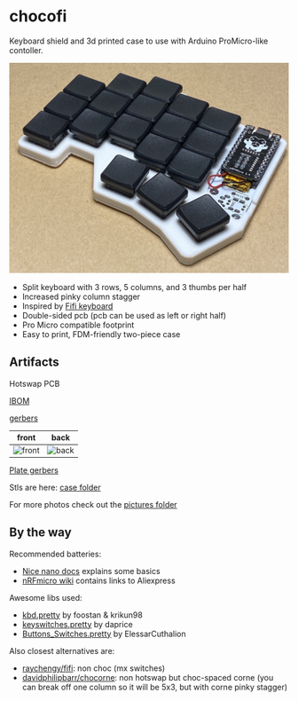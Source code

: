 # chocofi

Keyboard shield and 3d printed case to use with Arduino ProMicro-like contoller.

![Photo of a chocofi keyboard](/pictures/IMG_7067.jpeg)

- Split keyboard with 3 rows, 5 columns, and 3 thumbs per half
- Increased pinky column stagger
- Inspired by [Fifi keyboard](https://github.com/raychengy/fifi_split_keeb)
- Double-sided pcb (pcb can be used as left or right half)
- Pro Micro compatible footprint
- Easy to print, FDM-friendly two-piece case

## Artifacts

Hotswap PCB

[IBOM](https://htmlpreview.github.io/?https://github.com/krikun98/chocofi/blob/main/pcb/hotswap/bom/ibom.html)

[gerbers](../../releases/latest/download/pcb_hotswap_gerbers.zip)

front|back
--|--
![front](../../releases/latest/download/pcb_hotswap.png)|![back](../../releases/latest/download/pcb_hotswap_back.png)

[Plate gerbers](../../releases/latest/download/gerber_case_files.zip)

Stls are here: [case folder](/case)

For more photos check out the [pictures folder](/pictures)

## By the way

Recommended batteries:

- [Nice nano docs](https://nicekeyboards.com/docs/nice-nano/#recommended-batteries-and-sockets) explains some basics
- [nRFmicro wiki](https://github.com/joric/nrfmicro/wiki/Batteries#301230) contains links to Aliexpress

Awesome libs used:

- [kbd.pretty](https://github.com/krikun98/kbd) by foostan & krikun98
- [keyswitches.pretty](https://github.com/daprice/keyswitches.pretty) by daprice
- [Buttons_Switches.pretty](https://github.com/ElessarCuthalion/KiCAD_library/tree/master/Buttons_Switches.pretty) by ElessarCuthalion

Also closest alternatives are:

- [raychengy/fifi](https://github.com/raychengy/fifi_split_keeb): non choc (mx switches)
- [davidphilipbarr/chocorne](https://github.com/davidphilipbarr/36keys/tree/master/42Keys/chocorne): non hotswap but choc-spaced corne (you can break off one column so it will be 5x3, but with corne pinky stagger)
